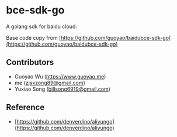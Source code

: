 # bce-sdk-go

A golang sdk for baidu cloud.

Base code copy from [https://github.com/guoyao/baidubce-sdk-go](https://github.com/guoyao/baidubce-sdk-go)


## Contributors

- Guoyao Wu (https://www.guoyao.me)
- me (zjsxzong89@gmail.com)
- Yuxiao Song (billsong6919@gmail.com)

## Reference

- [https://github.com/denverdino/aliyungo](https://github.com/denverdino/aliyungo)